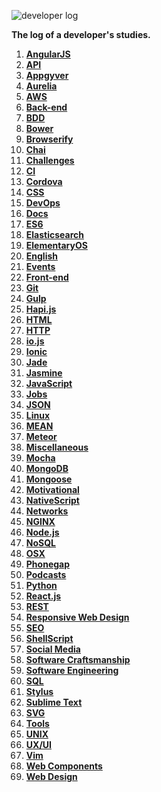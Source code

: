 ![developer log](http://i.imgur.com/FLO5Sar.png)

**The log of a developer's studies.**

1. **[AngularJS](/source/angularjs.md)**
1. **[API](source/api.md)**
1. **[Appgyver](/source/appgyver.md)**
1. **[Aurelia](/source/aurelia.md)**
1. **[AWS](/source/aws.md)**
1. **[Back-end](/source/back-end.md)**
1. **[BDD](/source/bdd.md)**
1. **[Bower](/source/bower.md)**
1. **[Browserify](/source/browserify.md)**
1. **[Chai](/source/chai.md)**
1. **[Challenges](/source/challenges.md)**
1. **[CI](/source/ci.md)**
1. **[Cordova](/source/cordova.md)**
1. **[CSS](/source/css.md)**
1. **[DevOps](/source/devops.md)**
1. **[Docs](/source/docs.md)**
1. **[ES6](/source/ecmascript6.md)**
1. **[Elasticsearch](/source/elasticsearch.md)**
1. **[ElementaryOS](/source/elementary-os.md)**
1. **[English](/source/english.md)**
1. **[Events](/source/events.md)**
1. **[Front-end](/source/front-end.md)**
1. **[Git](/source/git.md)**
1. **[Gulp](/source/gulp.md)**
1. **[Hapi.js](/source/hapijs.md)**
1. **[HTML](/source/html.md)**
1. **[HTTP](/source/http.md)**
1. **[io.js](/source/iojs.md)**
1. **[Ionic](/source/ionic.md)**
1. **[Jade](/source/jade.md)**
1. **[Jasmine](/source/jasmine.md)**
1. **[JavaScript](/source/javascript.md)**
1. **[Jobs](/source/jobs.md)**
1. **[JSON](/source/json.md)**
1. **[Linux](/source/linux.md)**
1. **[MEAN](/source/mean.md)**
1. **[Meteor](/source/meteor.md)**
1. **[Miscellaneous](/source/miscellaneous.md)**
1. **[Mocha](/source/mocha.md)**
1. **[MongoDB](/source/mongodb.md)**
1. **[Mongoose](/source/mongoose.md)**
1. **[Motivational](/source/motivational.md)**
1. **[NativeScript](/source/nativescript.md)**
1. **[Networks](/source/networks.md)**
1. **[NGINX](/source/nginx.md)**
1. **[Node.js](/source/nodejs.md)**
1. **[NoSQL](/source/nosql.md)**
1. **[OSX](/source/osx.md)**
1. **[Phonegap](/source/phonegap.md)**
1. **[Podcasts](/source/podcasts.md)**
1. **[Python](/source/python.md)**
1. **[React.js](/source/reactJS.md)**
1. **[REST](/source/rest.md)**
1. **[Responsive Web Design](/source/rwd.md)**
1. **[SEO](/source/seo.md)**
1. **[ShellScript](/source/shell-script.md)**
1. **[Social Media](/source/social-media.md)**
1. **[Software Craftsmanship](/source/software-craftsmanship.md)**
1. **[Software Engineering](/source/software-engineering.md)**
1. **[SQL](/source/sql.md)**
1. **[Stylus](/source/stylus.md)**
1. **[Sublime Text](/source/sublime-text.md)**
1. **[SVG](/source/svg.md)**
1. **[Tools](/source/tools.md)**
1. **[UNIX](/source/unix.md)**
1. **[UX/UI](/source/ux-ui.md)**
1. **[Vim](/source/vim.md)**
1. **[Web Components](/source/web-components.md)**
1. **[Web Design](/source/web-design.md)**

